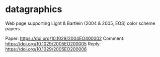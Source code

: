 # datagraphics
Web page supporting Light &amp; Bartlein (2004 &amp; 2005, EOS) color scheme papers.

Paper: https://doi.org/10.1029/2004EO400002
Comment: https://doi.org/10.1029/2005EO200005
Reply:  https://doi.org/10.1029/2005EO200006
